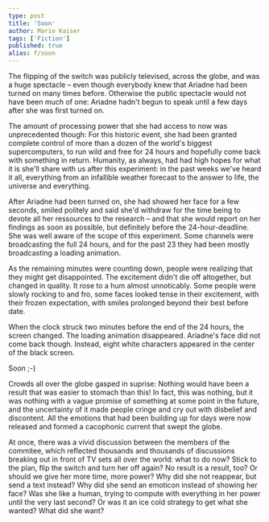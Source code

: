 ```yaml
---
type: post
title: 'Soon'
author: Mario Kaiser
tags: ['Fiction']
published: true
alias: f/soon
---
```


The flipping of the switch was publicly televised, across the globe, and was a huge spectacle – even though everybody knew that Ariadne had been turned on many times before. Otherwise the public spectacle would not have been much of one: Ariadne hadn't begun to speak until a few days after she was first turned on.

The amount of processing power that she had access to now was unprecedented though: For this historic event, she had been granted complete control of more than a dozen of the world's biggest supercomputers, to run wild and free for 24 hours and hopefully come back with something in return. Humanity, as always, had had high hopes for what it is she'll share with us after this experiment: in the past weeks we've heard it all, everything from an infallible weather forecast to the answer to life, the universe and everything.

After Ariadne had been turned on, she had showed her face for a few seconds, smiled politely and said she'd withdraw for the time being to devote all her ressources to the research – and that she would report on her findings as soon as possible, but definitely before the 24-hour-deadline. She was well aware of the scope of this experiment. Some channels were broadcasting the full 24 hours, and for the past 23 they had been mostly broadcasting a loading animation.

As the remaining minutes were counting down, people were realizing that they might get disappointed. The excitement didn't die off altogether, but changed in quality. It rose to a hum almost unnoticably. Some people were slowly rocking to and fro, some faces looked tense in their excitement, with their frozen expectation, with smiles prolonged beyond their best before date.

When the clock struck two minutes before the end of the 24 hours, the screen changed. The loading animation disappeared. Ariadne's face did not come back though. Instead, eight white characters appeared in the center of the black screen.

<div class="text-center">Soon ;-)</div>

Crowds all over the globe gasped in suprise: Nothing would have been a result that was easier to stomach than this! In fact, this was nothing, but it was nothing with a vague promise of something at some point in the future, and the uncertainty of it made people cringe and cry out with disbelief and discontent. All the emotions that had been building up for days were now released and formed a cacophonic current that swept the globe.

At once, there was a vivid discussion between the members of the commitee, which reflected thousands and thousands of discussions breaking out in front of TV sets all over the world: what to do now? Stick to the plan, flip the switch and turn her off again? No result is a result, too? Or should we give her more time, more power? Why did she not reappear, but send a text instead? Why did she send an emoticon instead of showing her face? Was she like a human, trying to compute with everything in her power until the very last second? Or was it an ice cold strategy to get what she wanted? What did she want?
